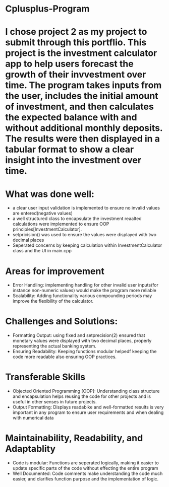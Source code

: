 # Cplusplus-Program

# I chose project 2 as my project to submit through this portflio. This project is the investment calculator app to help users forecast the growth of their invvestment over time. The program takes inputs from the user, includes the initial amount of investment, and then calculates the expected balance with and without additional monthly deposits. The results were then displayed in a tabular format to show a clear insight into the investment over time.

# What was done well:
 - a clear user input validation is implemented to ensure no invalid values are entered(negative values)
 - a well structured class to encapsulate the investment reaalted calculations were implemented to ensure OOP principles[InvestmentCalculator].
 - setpricision() was used to ensure the values were displayed with two decimal places
 - Seperated concerns by keeping calculation within InvestmentCalculator class and the UI in main.cpp

# Areas for improvement
  - Error Handling: implementing handling for other invalid user inputs(for instance non-numeric values) would make the program more reliable
  - Scalability: Adding functionality various compounding periods may improve the flexibility of the calculator.

# Challenges and Solutions:
  - Formatting Output: using fixed and setprecision(2) ensured that monetary values were displayed with two decimal places, properly representing the actual banking system.
  - Ensuring Readability: Keeping functions modular helpedf keeping the code more readable also ensuring OOP practices.

# Transferable Skills
  - Objected Oriented Programming [OOP]: Understanding class structure and encapsulation helps reusing the code for other projects and is useful in other senses in future projects.
  - Output Formatting: Displays readablke and well-formatted results is very important in any program to ensure user requirements and when dealing with numerical data

# Maintainability, Readability, and Adaptablity
  - Code is modular: Functions are seperated logically, making it easier to update specific parts of the code without effecting the entire program
  - Well Documented: Code comments make understanding the code much easier, and clarifies function purpose and the implementation of logic.
